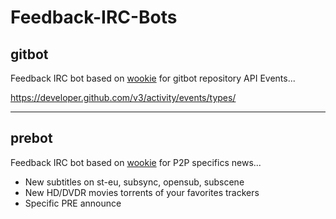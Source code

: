 Feedback-IRC-Bots
=================

## gitbot

Feedback IRC bot based on [wookie](https://github.com/c0ding/wookie) for gitbot repository API Events...

https://developer.github.com/v3/activity/events/types/

***

## prebot

Feedback IRC bot based on [wookie](https://github.com/c0ding/wookie) for P2P specifics news...

* New subtitles on st-eu, subsync, opensub, subscene
* New HD/DVDR movies torrents of your favorites trackers
* Specific PRE announce
